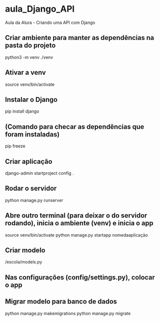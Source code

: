 # aula_Django_API
Aula da Alura - Criando uma API com Django


## Criar ambiente para manter as dependências na pasta do projeto

python3 -m venv ./venv

## Ativar a venv

source venv/bin/activate

## Instalar o Django

pip install django

## (Comando para checar as dependências que foram instaladas)

pip freeze

## Criar aplicação

django-admin startproject config .

## Rodar o servidor

python manage.py runserver

## Abre outro terminal (para deixar o do servidor rodando), inicia o ambiente (venv) e inicia o app

source venv/bin/activate
python manage.py startapp nomedaaplicação

## Criar modelo

/escola/models.py

## Nas configurações (config/settings.py), colocar o app

## Migrar modelo para banco de dados

python manage.py makemigrations
python manage.py migrate




